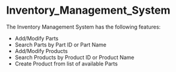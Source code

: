 # Inventory_Management_System
 The Inventory Management System has the following features:
 - Add/Modify Parts
 - Search Parts by Part ID or Part Name
 - Add/Modify Products
 - Search Products by Product ID or Product Name
 - Create Product from list of available Parts

